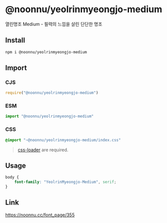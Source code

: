 # @noonnu/yeolrinmyeongjo-medium
열린명조 Medium - 필력의 느낌을 살린 단단한 명조

## Install
```sh
npm i @noonnu/yeolrinmyeongjo-medium
```
## Import
### CJS
```js
require("@noonnu/yeolrinmyeongjo-medium")
```
### ESM
```js
import "@noonnu/yeolrinmyeongjo-medium"
```
### CSS 
```css
@import "~@noonnu/yeolrinmyeongjo-medium/index.css"
```
> [css-loader](https://github.com/webpack-contrib/css-loader) are required.

## Usage
```css
body {
    font-family: "YeolrinMyeongjo-Medium", serif;
}
```

## Link
https://noonnu.cc/font_page/355